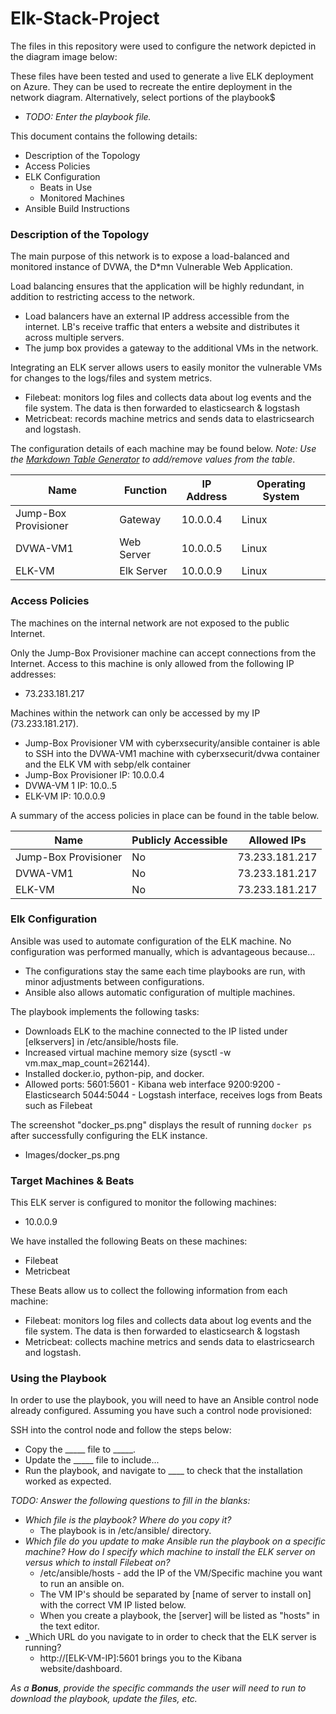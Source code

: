 # Elk-Stack-Project

The files in this repository were used to configure the network depicted in the diagram image below:

[Network_Diagram]: https://github.com/ikcandido/Elk-Stack-Project/blob/master/Diagrams/Network_Diagram.png

These files have been tested and used to generate a live ELK deployment on Azure. They can be used to recreate the entire deployment in the network diagram. Alternatively, select portions of the playbook$

  - _TODO: Enter the playbook file._

This document contains the following details:
- Description of the Topology
- Access Policies
- ELK Configuration
  - Beats in Use
  - Monitored Machines
- Ansible Build Instructions

### Description of the Topology

The main purpose of this network is to expose a load-balanced and monitored instance of DVWA, the D*mn Vulnerable Web Application.

Load balancing ensures that the application will be highly redundant, in addition to restricting access to the network.
- Load balancers have an external IP address accessible from the internet. LB's receive traffic that enters a website and distributes it across multiple servers.
- The jump box provides a gateway to the additional VMs in the network.

Integrating an ELK server allows users to easily monitor the vulnerable VMs for changes to the logs/files and system metrics.
- Filebeat: monitors log files and collects data about log events and the file system. The data is then forwarded to elasticsearch & logstash
- Metricbeat: records machine metrics and sends data to elastricsearch and logstash.

The configuration details of each machine may be found below.
_Note: Use the [Markdown Table Generator](http://www.tablesgenerator.com/markdown_tables) to add/remove values from the table_.

| Name                | Function   | IP Address | Operating System |
|---------------------|------------|------------|------------------|
| Jump-Box Provisioner| Gateway    | 10.0.0.4   | Linux            |
| DVWA-VM1            | Web Server | 10.0.0.5   | Linux            |
| ELK-VM              | Elk Server | 10.0.0.9   | Linux            |

### Access Policies

The machines on the internal network are not exposed to the public Internet.

Only the Jump-Box Provisioner machine can accept connections from the Internet. Access to this machine is only allowed from the following IP addresses:
- 73.233.181.217

Machines within the network can only be accessed by my IP (73.233.181.217).
- Jump-Box Provisioner VM with cyberxsecurity/ansible container is able to SSH into the DVWA-VM1 machine with cyberxsecurit/dvwa container and the ELK VM with sebp/elk container
- Jump-Box Provisioner IP: 10.0.0.4
- DVWA-VM 1 IP: 10.0..5
- ELK-VM IP: 10.0.0.9

A summary of the access policies in place can be found in the table below.

| Name                 | Publicly Accessible | Allowed IPs    |
|----------------------|---------------------|----------------|
| Jump-Box Provisioner | No                  | 73.233.181.217 |
| DVWA-VM1             | No                  | 73.233.181.217 |
| ELK-VM               | No                  | 73.233.181.217 |

### Elk Configuration

Ansible was used to automate configuration of the ELK machine. No configuration was performed manually, which is advantageous because...
- The configurations stay the same each time playbooks are run, with minor adjustments between configurations.
- Ansible also allows automatic configuration of multiple machines.

The playbook implements the following tasks:
- Downloads ELK to the machine connected to the IP listed under [elkservers] in /etc/ansible/hosts file.
- Increased virtual machine memory size (sysctl -w vm.max_map_count=262144).
- Installed docker.io, python-pip, and docker.
- Allowed ports:
    5601:5601 - Kibana web interface
    9200:9200 - Elasticsearch
    5044:5044 - Logstash interface, receives logs from Beats such as Filebeat

The screenshot "docker_ps.png" displays the result of running `docker ps` after successfully configuring the ELK instance.
- Images/docker_ps.png

### Target Machines & Beats
This ELK server is configured to monitor the following machines:
- 10.0.0.9

We have installed the following Beats on these machines:
- Filebeat
- Metricbeat

These Beats allow us to collect the following information from each machine:
- Filebeat: monitors log files and collects data about log events and the file system. The data is then forwarded to elasticsearch & logstash
- Metricbeat: collects machine metrics and sends data to elastricsearch and logstash.

### Using the Playbook
In order to use the playbook, you will need to have an Ansible control node already configured. Assuming you have such a control node provisioned:

SSH into the control node and follow the steps below:
- Copy the _____ file to _____.
- Update the _____ file to include...
- Run the playbook, and navigate to ____ to check that the installation worked as expected.

_TODO: Answer the following questions to fill in the blanks:_
- _Which file is the playbook? Where do you copy it?_
  - The playbook is in /etc/ansible/ directory.
- _Which file do you update to make Ansible run the playbook on a specific machine? How do I specify which machine to install the ELK server on versus which to install Filebeat on?_
  - /etc/ansible/hosts - add the IP of the VM/Specific machine you want to run an ansible on.
  - The VM IP's should be separated by [name of server to install on] with the correct VM IP listed below.
  - When you create a playbook, the [server] will be listed as "hosts" in the text editor.
- _Which URL do you navigate to in order to check that the ELK server is running?
  - http://[ELK-VM-IP]:5601 brings you to the Kibana website/dashboard.

_As a **Bonus**, provide the specific commands the user will need to run to download the playbook, update the files, etc._
